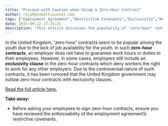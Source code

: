 ```yaml
---
title: "Proceed with Caution when Using a Zero-Hour Contract"
author: rajah@cobaltcounsel.com
tags: ["Employment Agreement","Restrictive Covenants","Exclusivity","Human Resources","Rajah"]
date: 2015-09-22 17:34:21
description: "This article discusses the popularity of 'zero-hour' contracts in the United Kingdom."
---
```




In the United Kingdom, 'zero-hour' contracts seem to be popular among the youth due to the lack of job availability for the youth. In such **zero-hour contracts**, an employer does not have to guarantee work hours or duties to their employees. However, in some cases, employers still include an **exclusivity clause** in the zero-hour contracts which deny workers the right to work for any other employers. Due to the controversial nature of such contracts, it has been rumored that the United Kingdom government may outlaw zero-hour contracts with exclusivity clauses.

[Read the full article here.](http://www.ibtimes.co.uk/zero-hours-contracts-majority-uk-workers-reject-controversial-agreements-1463679)

 

**Take away:**
- Before asking your employees to sign zero-hour contracts, ensure you have reviewed the enforceability of the employment agreement’s restrictive covenants.
